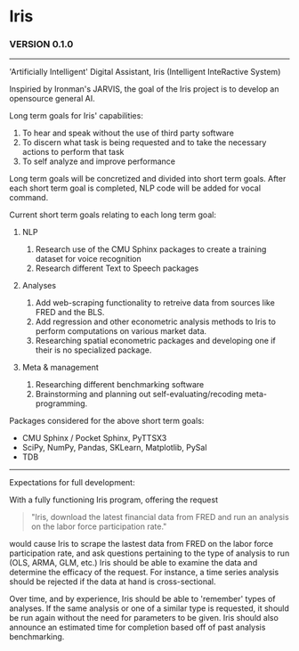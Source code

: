 # Iris

### VERSION 0.1.0
-----------------
'Artificially Intelligent' Digital Assistant, Iris (Intelligent InteRactive System)

Inspiried by Ironman's JARVIS, the goal of the Iris project is to develop an opensource general AI. 

Long term goals for Iris' capabilities:
 1. To hear and speak without the use of third party software
 2. To discern what task is being requested and to take the necessary actions to perform that task
 3. To self analyze and improve performance

Long term goals will be concretized and divided into short term goals. After each short term goal is completed, NLP code will be added for vocal command.

Current short term goals relating to each long term goal:

1. NLP
    1. Research use of the CMU Sphinx packages to create a training dataset for voice recognition
    2. Research different Text to Speech packages
 
2. Analyses
    1. Add web-scraping functionality to retreive data from sources like FRED and the BLS. 
    2. Add regression and other econometric analysis methods to Iris to perform computations on various market data.
    3. Researching spatial econometric packages and developing one if their is no specialized package.
 
3. Meta & management
    1. Researching different benchmarking software
    2. Brainstorming and planning out self-evaluating/recoding meta-programming.

Packages considered for the above short term goals:
  - CMU Sphinx / Pocket Sphinx, PyTTSX3
  - SciPy, NumPy, Pandas, SKLearn, Matplotlib, PySal
  - TDB

-----------------
Expectations for full development:

With a fully functioning Iris program, offering the request

> "Iris, download the latest financial data from FRED and run an analysis on the labor force participation rate."

would cause Iris to scrape the lastest data from FRED on the labor force participation rate, and ask questions pertaining to the type of analysis to run (OLS, ARMA, GLM, etc.) Iris should be able to examine the data and determine the efficacy of the request. For instance, a time series analysis should be rejected if the data at hand is cross-sectional.

Over time, and by experience, Iris should be able to 'remember' types of analyses. If the same analysis or one of a similar type is requested, it should be run again without the need for parameters to be given. Iris should also announce an estimated time for completion based off of past analysis benchmarking.
